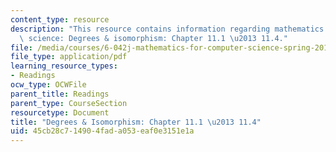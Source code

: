 ```yaml
---
content_type: resource
description: "This resource contains information regarding mathematics for computer\
  \ science: Degrees & isomorphism: Chapter 11.1 \u2013 11.4."
file: /media/courses/6-042j-mathematics-for-computer-science-spring-2015/45cb28c714904fada053eaf0e3151e1a_MIT6_042JS15_Session19.pdf
file_type: application/pdf
learning_resource_types:
- Readings
ocw_type: OCWFile
parent_title: Readings
parent_type: CourseSection
resourcetype: Document
title: "Degrees & Isomorphism: Chapter 11.1 \u2013 11.4"
uid: 45cb28c7-1490-4fad-a053-eaf0e3151e1a
---
```

